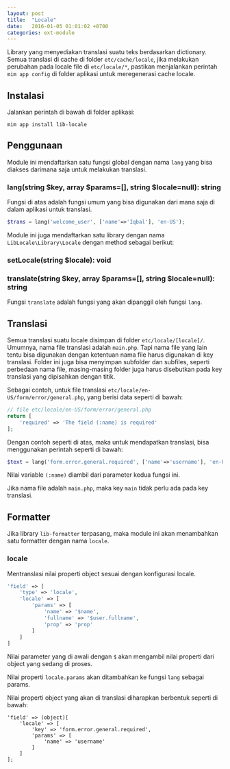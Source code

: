 ```yaml
---
layout: post
title:  "Locale"
date:   2016-01-05 01:01:02 +0700
categories: ext-module
---
```


Library yang menyediakan translasi suatu teks berdasarkan dictionary.
Semua translasi di cache di folder `etc/cache/locale`, jika melakukan
perubahan pada locale file di `etc/locale/*`, pastikan menjalankan perintah
`mim app config` di folder aplikasi untuk meregenerasi cache locale.

## Instalasi

Jalankan perintah di bawah di folder aplikasi:

```
mim app install lib-locale
```

## Penggunaan

Module ini mendaftarkan satu fungsi global dengan nama `lang` yang bisa diakses
darimana saja untuk melakukan translasi.

### lang(string $key, array $params=[], string $locale=null): string

Fungsi di atas adalah fungsi umum yang bisa digunakan dari mana saja di dalam
aplikasi untuk translasi.

```php
$trans = lang('welcome_user', ['name'=>'Iqbal'], 'en-US');
```

Module ini juga mendaftarkan satu library dengan nama `LibLocale\Library\Locale` dengan
method sebagai berikut:

### setLocale(string $locale): void
### translate(string $key, array $params=[], string $locale=null): string

Fungsi `translate` adalah fungsi yang akan dipanggil oleh fungsi `lang`.

## Translasi

Semua translasi suatu locale disimpan di folder `etc/locale/[locale]/`. Umumnya, nama
file translasi adalah `main.php`. Tapi nama file yang lain tentu bisa digunakan dengan
ketentuan nama file harus digunakan di key translasi. Folder ini juga bisa menyimpan
subfolder dan subfiles, seperti perbedaan nama file, masing-masing folder juga harus
disebutkan pada key translasi yang dipisahkan dengan titik.

Sebagai contoh, untuk file translasi `etc/locale/en-US/form/error/general.php`, yang 
berisi data seperti di bawah:

```php
// file etc/locale/en-US/form/error/general.php
return [
    'required' => 'The field (:name) is required'
];
```

Dengan contoh seperti di atas, maka untuk mendapatkan translasi, bisa menggunakan
perintah seperti di bawah:

```php
$text = lang('form.error.general.required', ['name'=>'username'], 'en-US');
```

Nilai variable `(:name)` diambil dari parameter kedua fungsi ini.

Jika nama file adalah `main.php`, maka key `main` tidak perlu ada pada key translasi.

## Formatter

Jika library `lib-formatter` terpasang, maka module ini akan menambahkan satu formatter
dengan nama `locale`.

### locale

Mentranslasi nilai properti object sesuai dengan konfigurasi locale.

```php
'field' => [
    'type' => 'locale',
    'locale' => [
        'params' => [
            'name' => '$name',
            'fullname' => '$user.fullname',
            'prop' => 'prop'
        ]
    ]
]
```

Nilai parameter yang di awali dengan `$` akan mengambil nilai properti dari object
yang sedang di proses.

Nilai properti `locale.params` akan ditambahkan ke fungsi `lang` sebagai params.

Nilai properti object yang akan di translasi diharapkan berbentuk seperti di bawah:

```
'field' => (object)[
    'locale' => [
        'key' => 'form.error.general.required',
        'params' => [
            'name' => 'username'
        ]
    ]
];
```